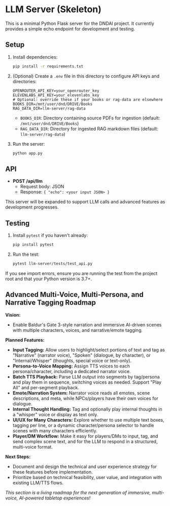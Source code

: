 # LLM Server (Skeleton)

This is a minimal Python Flask server for the DNDAI project. It currently provides a simple echo endpoint for development and testing.

## Setup

1. Install dependencies:
   ```bash
   pip install -r requirements.txt
   ```

2. (Optional) Create a `.env` file in this directory to configure API keys and directories:
   ```env
   OPENROUTER_API_KEY=your_openrouter_key
   ELEVENLABS_API_KEY=your_elevenlabs_key
   # Optional: override these if your books or rag-data are elsewhere
   BOOKS_DIR=/mnt/user/dnd/DRIVE/Books
   RAG_DATA_DIR=llm-server/rag-data
   ```
   - `BOOKS_DIR`: Directory containing source PDFs for ingestion (default: `/mnt/user/dnd/DRIVE/Books`)
   - `RAG_DATA_DIR`: Directory for ingested RAG markdown files (default: `llm-server/rag-data`)

3. Run the server:
   ```bash
   python app.py
   ```

## API
- **POST /api/llm**
  - Request body: JSON
  - Response: `{ "echo": <your input JSON> }`

This server will be expanded to support LLM calls and advanced features as development progresses.

## Testing

1. Install `pytest` if you haven't already:
   ```bash
   pip install pytest
   ```
2. Run the test:
   ```bash
   pytest llm-server/tests/test_api.py
   ```

If you see import errors, ensure you are running the test from the project root and that your Python version is 3.7+.

## Advanced Multi-Voice, Multi-Persona, and Narrative Tagging Roadmap

**Vision:**
- Enable Baldur's Gate 3-style narration and immersive AI-driven scenes with multiple characters, voices, and narrative/emote tagging.

**Planned Features:**
- **Input Tagging:** Allow users to highlight/select portions of text and tag as "Narrative" (narrator voice), "Spoken" (dialogue, by character), or "Internal/Whisper" (thoughts, special voice or text-only).
- **Persona-to-Voice Mapping:** Assign TTS voices to each persona/character, including a dedicated narrator voice.
- **Batch TTS Playback:** Parse LLM output into segments by tag/persona and play them in sequence, switching voices as needed. Support "Play All" and per-segment playback.
- **Emote/Narration System:** Narrator voice reads all emotes, scene descriptions, and meta, while NPCs/players have their own voices for dialogue.
- **Internal Thought Handling:** Tag and optionally play internal thoughts in a "whisper" voice or display as text only.
- **UI/UX for Many Characters:** Explore whether to use multiple text boxes, tagging per line, or a dynamic character/persona selector to handle scenes with many characters efficiently.
- **Player/DM Workflow:** Make it easy for players/DMs to input, tag, and send complex scene text, and for the LLM to respond in a structured, multi-voice format.

**Next Steps:**
- Document and design the technical and user experience strategy for these features before implementation.
- Prioritize based on technical feasibility, user value, and integration with existing LLM/TTS flows.

*This section is a living roadmap for the next generation of immersive, multi-voice, AI-powered tabletop experiences!* 